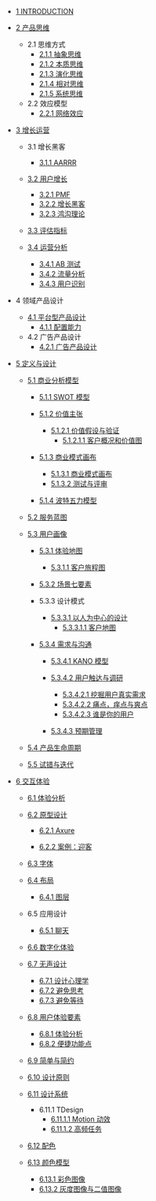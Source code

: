  - [1 INTRODUCTION](/INTRODUCTION.md)
  - [2 产品思维](/产品思维/README.md)
    - 2.1 思维方式
      - [2.1.1 抽象思维](/产品思维/思维方式/抽象思维.md)
      - [2.1.2 本质思维](/产品思维/思维方式/本质思维.md)
      - [2.1.3 演化思维](/产品思维/思维方式/演化思维.md)
      - [2.1.4 相对思维](/产品思维/思维方式/相对思维.md)
      - [2.1.5 系统思维](/产品思维/思维方式/系统思维.md)
    - 2.2 效应模型
      - [2.2.1 网络效应](/产品思维/效应模型/网络效应.md)
  - [3 增长运营](/增长运营/README.md)
    - 3.1 增长黑客
      - [3.1.1 AARRR](/增长运营/增长黑客/AARRR.md)
    - [3.2 用户增长](/增长运营/用户增长/README.md)
      - [3.2.1 PMF](/增长运营/用户增长/PMF.md)
      - [3.2.2 增长黑客](/增长运营/用户增长/增长黑客.md)
      - [3.2.3 鸿沟理论](/增长运营/用户增长/鸿沟理论.md)
    - [3.3 评估指标](/增长运营/评估指标/README.md)
      
    - [3.4 运营分析](/增长运营/运营分析/README.md)
      - [3.4.1 AB 测试](/增长运营/运营分析/AB%20测试.md)
      - [3.4.2 流量分析](/增长运营/运营分析/流量分析.md)
      - [3.4.3 用户识别](/增长运营/运营分析/用户识别.md)
  - 4 领域产品设计
    - [4.1 平台型产品设计](/领域产品设计/平台型产品设计/README.md)
      - [4.1.1 配置能力](/领域产品设计/平台型产品设计/配置能力.md)
    - 4.2 广告产品设计
      - [4.2.1 广告产品设计](/领域产品设计/广告产品设计/广告产品设计.md)
  - [5 定义与设计](/定义与设计/README.md)
    - [5.1 商业分析模型](/定义与设计/商业分析模型/README.md)
      - [5.1.1 SWOT 模型](/定义与设计/商业分析模型/SWOT%20模型/README.md)
        
      - [5.1.2 价值主张](/定义与设计/商业分析模型/价值主张/README.md)
        - [5.1.2.1 价值假设与验证](/定义与设计/商业分析模型/价值主张/价值假设与验证/README.md)
          - [5.1.2.1.1 客户概况和价值图](/定义与设计/商业分析模型/价值主张/价值假设与验证/客户概况和价值图.md)
      - [5.1.3 商业模式画布](/定义与设计/商业分析模型/商业模式画布/README.md)
        - [5.1.3.1 商业模式画布](/定义与设计/商业分析模型/商业模式画布/商业模式画布.md)
        - [5.1.3.2 测试与评审](/定义与设计/商业分析模型/商业模式画布/测试与评审.md)
      - [5.1.4 波特五力模型](/定义与设计/商业分析模型/波特五力模型/README.md)
        
    - [5.2 服务蓝图](/定义与设计/服务蓝图/README.md)
      
    - [5.3 用户画像](/定义与设计/用户画像/README.md)
      - [5.3.1 体验地图](/定义与设计/用户画像/体验地图/README.md)
        - [5.3.1.1 客户旅程图](/定义与设计/用户画像/体验地图/客户旅程图/README.md)
          
      - [5.3.2 场景七要素](/定义与设计/用户画像/场景七要素/README.md)
        
      - 5.3.3 设计模式
        - [5.3.3.1 以人为中心的设计](/定义与设计/用户画像/设计模式/以人为中心的设计/README.md)
          - [5.3.3.1.1 客户地图](/定义与设计/用户画像/设计模式/以人为中心的设计/客户地图.md)
      - [5.3.4 需求与沟通](/定义与设计/用户画像/需求与沟通/README.md)
        - [5.3.4.1 KANO 模型](/定义与设计/用户画像/需求与沟通/KANO%20模型/README.md)
          
        - [5.3.4.2 用户触达与调研](/定义与设计/用户画像/需求与沟通/用户触达与调研/README.md)
          - [5.3.4.2.1 挖掘用户真实需求](/定义与设计/用户画像/需求与沟通/用户触达与调研/挖掘用户真实需求.md)
          - [5.3.4.2.2 痛点，痒点与爽点](/定义与设计/用户画像/需求与沟通/用户触达与调研/痛点，痒点与爽点.md)
          - [5.3.4.2.3 谁是你的用户](/定义与设计/用户画像/需求与沟通/用户触达与调研/谁是你的用户.md)
        - [5.3.4.3 预期管理](/定义与设计/用户画像/需求与沟通/预期管理/README.md)
          
    - [5.4 产品生命周期](/定义与设计/产品生命周期/README.md)
      
    - [5.5 试错与迭代](/定义与设计/试错与迭代/README.md)
      
  - [6 交互体验](/交互体验/README.md)
    - [6.1 体验分析](/交互体验/体验分析/README.md)
      
    - [6.2 原型设计](/交互体验/原型设计/README.md)
      - [6.2.1 Axure](/交互体验/原型设计/Axure/README.md)
        
      - [6.2.2 案例：迎客](/交互体验/原型设计/案例：迎客.md)
    - [6.3 字体](/交互体验/字体/README.md)
      
    - [6.4 布局](/交互体验/布局/README.md)
      - [6.4.1 图层](/交互体验/布局/图层.md)
    - 6.5 应用设计
      - [6.5.1 聊天](/交互体验/应用设计/聊天/README.md)
        
    - [6.6 数字化体验](/交互体验/数字化体验/README.md)
      
    - [6.7 无声设计](/交互体验/无声设计/README.md)
      - [6.7.1 设计心理学](/交互体验/无声设计/设计心理学.md)
      - [6.7.2 避免思考](/交互体验/无声设计/避免思考.md)
      - [6.7.3 避免等待](/交互体验/无声设计/避免等待.md)
    - [6.8 用户体验要素](/交互体验/用户体验要素/README.md)
      - [6.8.1 体验分析](/交互体验/用户体验要素/体验分析.md)
      - [6.8.2 便捷功能点](/交互体验/用户体验要素/便捷功能点.md)
    - [6.9 简单与简约](/交互体验/简单与简约/README.md)
      
    - [6.10 设计原则](/交互体验/设计原则/README.md)
      
    - [6.11 设计系统](/交互体验/设计系统/README.md)
      - 6.11.1 TDesign
        - [6.11.1.1 Motion 动效](/交互体验/设计系统/TDesign/Motion%20动效.md)
        - [6.11.1.2 高频任务](/交互体验/设计系统/TDesign/高频任务.md)
    - [6.12 配色](/交互体验/配色/README.md)
      
    - [6.13 颜色模型](/交互体验/颜色模型/README.md)
      - [6.13.1 彩色图像](/交互体验/颜色模型/彩色图像.md)
      - [6.13.2 灰度图像与二值图像](/交互体验/颜色模型/灰度图像与二值图像.md)